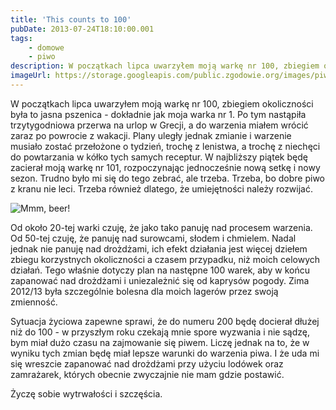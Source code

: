 ```yaml
---
title: 'This counts to 100'
pubDate: 2013-07-24T18:10:00.001
tags:
    - domowe
    - piwo
description: W początkach lipca uwarzyłem moją warkę nr 100, zbiegiem okoliczności była to jasna pszenica - dokładnie jak moja warka nr 1.
imageUrl: https://storage.googleapis.com/public.zgodowie.org/images/piwo-w-trawie.jpg
---
```


W początkach lipca uwarzyłem moją warkę nr 100, zbiegiem okoliczności była to jasna pszenica - dokładnie jak moja warka nr 1. Po tym nastąpiła trzytygodniowa przerwa na urlop w Grecji, a do warzenia miałem wrócić zaraz po powrocie z wakacji. Plany uległy jednak zmianie i warzenie musiało zostać przełożone o tydzień, trochę z lenistwa, a trochę z niechęci do powtarzania w kółko tych samych receptur. W najbliższy piątek będę zacierał moją warkę nr 101, rozpoczynając jednocześnie nową setkę i nowy sezon. Trudno było mi się do tego zebrać, ale trzeba. Trzeba, bo dobre piwo z kranu nie leci. Trzeba również dlatego, że umiejętności należy rozwijać.

![Mmm, beer!](https://storage.googleapis.com/public.zgodowie.org/images/piwo-w-trawie.jpg 'Mmmmm, beer!')

Od około 20-tej warki czuję, że jako tako panuję nad procesem warzenia. Od 50-tej czuję, że panuję nad surowcami, słodem i chmielem. Nadal jednak nie panuję nad drożdżami, ich efekt działania jest więcej dziełem zbiegu korzystnych okoliczności a czasem przypadku, niż moich celowych działań. Tego właśnie dotyczy plan na następne 100 warek, aby w końcu zapanować nad drożdżami i uniezależnić się od kaprysów pogody. Zima 2012/13 była szczególnie bolesna dla moich lagerów przez swoją zmienność.

Sytuacja życiowa zapewne sprawi, że do numeru 200 będę docierał dłużej niż do 100 - w przyszłym roku czekają mnie spore wyzwania i nie sądzę, bym miał dużo czasu na zajmowanie się piwem. Liczę jednak na to, że w wyniku tych zmian będę miał lepsze warunki do warzenia piwa. I że uda mi się wreszcie zapanować nad drożdżami przy użyciu lodówek oraz zamrażarek, których obecnie zwyczajnie nie mam gdzie postawić.

Życzę sobie wytrwałości i szczęścia.
